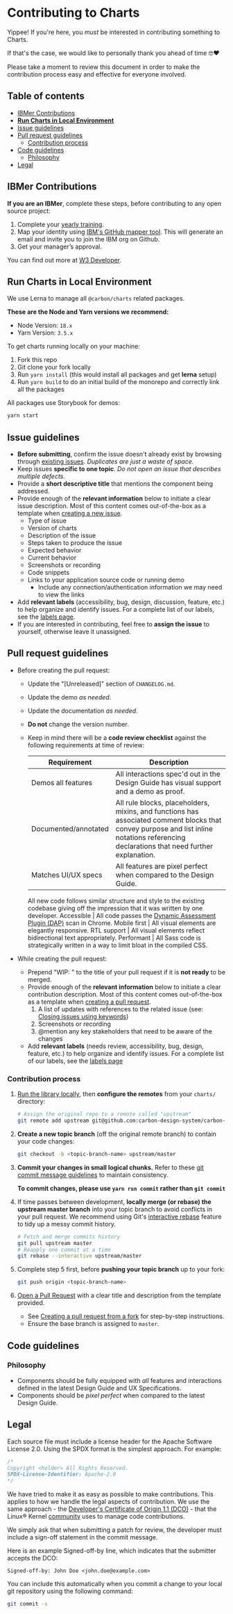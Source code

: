 # Contributing to Charts

Yippee! If you're here, you _must_ be interested in contributing something to Charts.

If that's the case, we would like to personally thank you ahead of time 🤓❤️

Please take a moment to review this document in order to make the contribution process easy and effective for everyone involved.

## Table of contents

- [IBMer Contributions](#IBMer-Contributions)
- **[Run Charts in Local Environment](#run-charts-in-local-environment)**
- [Issue guidelines](#issue-guidelines)
- [Pull request guidelines](#pull-request-guidelines)
  - [Contribution process](#contribution-process)
- [Code guidelines](#code-guidelines)
  - [Philosophy](#philosophy)
- [Legal](#legal)


## IBMer Contributions

**If you are an IBMer**, complete these steps, before contributing to any open source project:
1. Complete your [yearly training](https://ibm.biz/BdzGnB).
2. Map your identity using [IBM's GitHub mapper tool](https://gh-user-map.dal1a.cirrus.ibm.com/). This will generate an email and invite you to join the IBM org on Github.
3. Get your manager’s approval.

You can find out more at [W3 Developer](https://w3.ibm.com/developer/docs/open-source/contributing/).


## Run Charts in Local Environment
We use Lerna to manage all `@carbon/charts` related packages.

**These are the Node and Yarn versions we recommend:**
- Node Version: `18.x`
- Yarn Version: `3.5.x`

To get charts running locally on your machine:
1. Fork this repo
2. Git clone your fork locally
3. Run `yarn install` (this would install all packages and get **lerna** setup)
4. Run `yarn build` to do an initial build of the monorepo and correctly link all the packages

All packages use Storybook for demos:

```sh
yarn start
```

## Issue guidelines

- **Before submitting**, confirm the issue doesn't already exist by browsing through [existing issues](https://github.com/carbon-design-system/carbon-charts/issues). _Duplicates are just a waste of space._
- Keep issues **specific to one topic**. _Do not open an issue that describes multiple defects._
- Provide a **short descriptive title** that mentions the component being addressed.
- Provide enough of the **relevant information** below to initiate a clear issue description. Most of this content comes out-of-the-box as a template when [creating a new issue](https://github.com/carbon-design-system/carbon-charts/issues/new).
  - Type of issue
  - Version of charts
  - Description of the issue
  - Steps taken to produce the issue
  - Expected behavior
  - Current behavior
  - Screenshots or recording
  - Code snippets
  - Links to your application source code or running demo
    - Include any connection/authentication information we may need to view the links
- Add **relevant labels** (accessibility, bug, design, discussion, feature, etc.) to help organize and identify issues. For a complete list of our labels, see the [labels page](https://github.com/carbon-design-system/carbon-charts/labels).
- If you are interested in contributing, feel free to **assign the issue** to yourself, otherwise leave it unassigned.

## Pull request guidelines

- Before creating the pull request:
  - Update the "[Unreleased]" section of `CHANGELOG.md`.
  - Update the demo _as needed_.
  - Update the documentation _as needed_.
  - **Do not** change the version number.
  - Keep in mind there will be a **code review checklist** against the following requirements at time of review:

    Requirement | Description
    ----------- | -----------
    Demos all features | All interactions spec'd out in the Design Guide has visual support and a demo as proof.
    Documented/annotated | All rule blocks, placeholders, mixins, and functions has associated comment blocks that convey purpose and list inline notations referencing declarations that need further explanation.
    Matches UI/UX specs | All features are pixel perfect when compared to the Design Guide.
    All new code follows similar structure and style to the existing codebase giving off the impression that it was written by one developer.
    Accessible | All code passes the [Dynamic Assessment Plugin (DAP)](https://www.ibm.com/able/dynamic-assessment-plug-in.html) scan in Chrome.
    Mobile first | All visual elements are elegantly responsive.
    RTL support | All visual elements reflect bidirectional text appropriately.
    Performant | All Sass code is strategically written in a way to limit bloat in the compiled CSS.

- While creating the pull request:
  - Prepend "WIP: " to the title of your pull request if it is **not ready** to be merged.
  - Provide enough of the **relevant information** below to initiate a clear contribution description. Most of this content comes out-of-the-box as a template when [creating a pull request](https://github.com/carbon-design-system/carbon-charts/compare).
    1. A list of updates with references to the related issue (see: [Closing issues using keywords](https://help.github.com/articles/closing-issues-using-keywords/))
    2. Screenshots or recording
    3. @mention any key stakeholders that need to be aware of the changes
  - Add **relevant labels** (needs review, accessibility, bug, design, feature, etc.) to help organize and identify issues. For a complete list of our labels, see the [labels page](https://github.com/carbon-design-system/carbon-charts/labels)

### Contribution process

1. [Run the library locally](#run-charts-in-local-environment), then **configure the remotes** from your `charts/` directory:

   ```bash
   # Assign the original repo to a remote called "upstream"
   git remote add upstream git@github.com:carbon-design-system/carbon-charts.git
   ```

2. **Create a new topic branch** (off the original remote branch) to contain your code changes:

   ```bash
   git checkout -b <topic-branch-name> upstream/master
   ```

3. **Commit your changes in small logical chunks.** Refer to these [git commit
   message guidelines](http://tbaggery.com/2008/04/19/a-note-about-git-commit-messages.html)
   to maintain consistency.

	**To commit changes, please use `yarn run commit` rather than `git commit`**

4. If time passes between development, **locally merge (or rebase) the upstream master branch** into your topic branch to avoid conflicts in your pull request. We recommend using Git's [interactive rebase](https://help.github.com/articles/interactive-rebase) feature to tidy up a messy commit history.

   ```bash
   # Fetch and merge commits history
   git pull upstream master
   # Reapply one commit at a time
   git rebase --interactive upstream/master
   ```

5. Complete step 5 first, before **pushing your topic branch** up to your fork:

   ```bash
   git push origin <topic-branch-name>
   ```

6. [Open a Pull Request](https://github.com/carbon-design-system/carbon-charts/compare) with a clear title and description from the template provided.

    - See [Creating a pull request from a fork](https://help.github.com/articles/creating-a-pull-request-from-a-fork/) for step-by-step instructions.
    - Ensure the base branch is assigned to `master`.

## Code guidelines
### Philosophy

- Components should be fully equipped with _all_ features and interactions defined in the latest Design Guide and UX Specifications.
- Components should be _pixel perfect_ when compared to the latest Design Guide.


## Legal

Each source file must include a license header for the Apache
Software License 2.0. Using the SPDX format is the simplest approach.
For example:

```javascript
/*
Copyright <holder> All Rights Reserved.
SPDX-License-Identifier: Apache-2.0
*/
```

We have tried to make it as easy as possible to make contributions. This
applies to how we handle the legal aspects of contribution. We use the
same approach - the [Developer's Certificate of Origin 1.1 (DCO)](https://developercertificate.org/) - that the Linux® Kernel [community](https://elinux.org/Developer_Certificate_Of_Origin)
uses to manage code contributions.

We simply ask that when submitting a patch for review, the developer
must include a sign-off statement in the commit message.

Here is an example Signed-off-by line, which indicates that the
submitter accepts the DCO:

```text
Signed-off-by: John Doe <john.doe@example.com>
```

You can include this automatically when you commit a change to your
local git repository using the following command:

```bash
git commit -s
```
